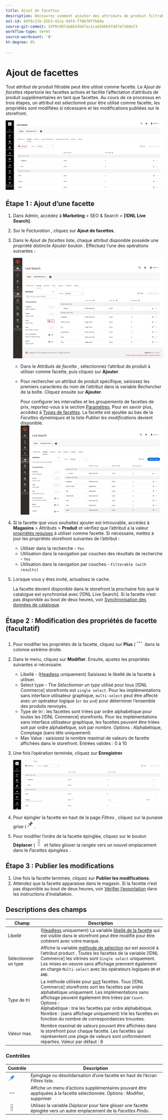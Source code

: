 ```yaml
---
title: Ajout de facettes
description: Découvrez comment ajouter des attributs de produit filtrables en tant que facettes de recherche en direct.
exl-id: 0df6c21b-55b3-41ce-94f4-f70b70ffb84e
source-git-commit: 19f0c987ab6b43b6fac1cad266b5fd47a7168e73
workflow-type: tm+mt
source-wordcount: '0'
ht-degree: 0%

---
```


# Ajout de facettes

Tout attribut de produit filtrable peut être utilisé comme facette. Le *Ajout de facettes* répertorie les facettes actives et facilite l’affectation d’attributs de produit supplémentaires en tant que facettes. Au cours de ce processus en trois étapes, un attribut est sélectionné pour être utilisé comme facette, les propriétés sont modifiées si nécessaire et les modifications publiées sur le storefront.

![Espace de travail de facette](assets/facets-add.png)

## Étape 1 : Ajout d’une facette

1. Dans Admin, accédez à **Marketing** > SEO &amp; Search > **[!DNL Live Search]**.
1. Sur le *Facturation* , cliquez sur **Ajout de facettes**.
1. Dans le *Ajout de facettes* liste, chaque attribut disponible possède une propriété distincte *Ajouter* bouton . Effectuez l’une des opérations suivantes :

   ![Facette ajoutée](assets/facets-list-add.png)

   * Dans le *Attributs de facette* , sélectionnez l’attribut de produit à utiliser comme facette, puis cliquez sur **Ajouter**.
   * Pour rechercher un attribut de produit spécifique, saisissez les premiers caractères du nom de l’attribut dans la variable *Rechercher* de la boîte. Cliquez ensuite sur **Ajouter**.

      Pour configurer les intervalles et les groupements de facettes de prix, reportez-vous à la section [Paramètres](settings.md). Pour en savoir plus, accédez à [Types de facettes](facets-type.md).
La facette est ajoutée au bas de la *Facettes dynamiques* et la liste *Publier les modifications* devient disponible.
   ![Facette ajoutée](assets/facet-added.png)

1. Si la facette que vous souhaitez ajouter est introuvable, accédez à **Magasins** > Attributs > **Produit** et vérifiez que l’attribut a la valeur [propriétés requises](facets.md) à utiliser comme facette. Si nécessaire, mettez à jour les propriétés storefront suivantes de l’attribut :

   * Utiliser dans la recherche - `Yes`
   * Utilisation dans la navigation par couches des résultats de recherche - `Yes`
   * Utilisation dans la navigation par couches - `Filterable (with results)`

1. Lorsque vous y êtes invité, actualisez le cache.

   La facette devient disponible dans le storefront la prochaine fois que le catalogue est synchronisé avec [!DNL Live Search]. Si la facette n’est pas disponible au bout de deux heures, voir [Synchronisation des données de catalogue](install.md#synchronize-catalog-data).

## Étape 2 : Modification des propriétés de facette (facultatif)

1. Pour modifier les propriétés de la facette, cliquez sur **Plus** (![Sélecteur supplémentaire](assets/btn-more.png) dans la colonne extrême droite.
1. Dans le menu, cliquez sur **Modifier**. Ensuite, ajustez les propriétés suivantes si nécessaire.

   * Libellé - ([Headless](facets-type.md) uniquement) Saisissez le libellé de la facette à utiliser.
   * Select type - The *Sélectionner un type* utilisé pour tous [!DNL Commerce] storefronts est `single select`. Pour les implémentations sans interface utilisateur graphique, `multi-select` peut être affecté avec un opérateur logique (`or` ou `and`) pour déterminer l’ensemble des produits renvoyés.
   * Type de tri : les facettes sont triées par ordre alphabétique pour toutes les [!DNL Commerce] storefronts. Pour les implémentations sans interface utilisateur graphique, les facettes peuvent être triées soit par ordre alphabétique, soit par nombre. Options : Alphabétique, Comptage (sans tête uniquement)
   * Max Value : saisissez le nombre maximal de valeurs de facette affichées dans le storefront. Entrées valides : 0 à 10

1. Une fois l’opération terminée, cliquez sur **Enregistrer**.

   ![Espace de travail de facette](assets/facet-edit.png)

1. Pour épingler la facette en haut de la page *Filtres* , cliquez sur la punaise grise (![Sélecteur d’épingles](assets/btn-pin-gray.png).
1. Pour modifier l’ordre de la facette épinglée, cliquez sur le bouton **Déplacer** (![Sélecteur de déplacement](assets/btn-move.png) et faites glisser la rangée vers un nouvel emplacement dans le *Facettes épinglées* .

## Étape 3 : Publier les modifications

1. Une fois la facette terminée, cliquez sur **Publier les modifications**.
1. Attendez que la facette apparaisse dans le magasin.
Si la facette n’est pas disponible au bout de deux heures, voir [Vérifier l’exportation](install.md#synchronize-catalog-data) dans les instructions d’installation.

## Descriptions des champs

| Champ | Description |
|--- |--- |
| Libellé | ([Headless](facets-type.md) uniquement) La variable [libellé de la facette](facets-type.md) qui est visible dans le storefront peut être modifié pour être cohérent avec votre marque. |
| Sélectionner un type | Affiche la variable [méthode de sélection](facets-type.md) qui est associé à l’attribut product . Toutes les facettes de la variable [!DNL Commerce] les vitrines sont `Single select` uniquement. Les mises en oeuvre sans affichage prennent également en charge `Multi-select` avec les opérateurs logiques `OR` et `AND`. |
| Type de tri | La méthode utilisée pour [sort](facets-type.md) facettes. Tous [!DNL Commerce] storefronts sort les facettes par ordre alphabétique uniquement. Les implémentations sans affichage peuvent également être triées par `Count`. Options :<br />Alphabétique : trie les facettes par ordre alphabétique.<br />Nombre : (sans affichage uniquement) trie les facettes en fonction du nombre de correspondances trouvées. |
| Valeur max. | Nombre maximal de valeurs pouvant être affichées dans le storefront pour chaque facette. Les facettes qui représentent une plage de valeurs sont uniformément réparties. Valeur par défaut : 8 |

### Contrôles

| Contrôle | Description |
|--- |--- |
| ![Sélecteur d’épingles](assets/btn-pin-blue.png) | Epinglage ou désolidarisation d’une facette en haut de l’écran *Filtres* liste. |
| ![Sélecteur supplémentaire](assets/btn-more.png) | Affiche un menu d’actions supplémentaires pouvant être appliquées à la facette sélectionnée. Options : Modifier, supprimer |
| ![Sélecteur de déplacement](assets/btn-move.png) | Utilisez la variable *Déplacer* pour faire glisser une facette épinglée vers un autre emplacement de la *Facettes Pindu* . |
